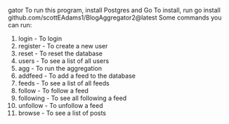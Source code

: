 gator
To run this program, install Postgres and Go
To install, run go install github.com/scottEAdams1/BlogAggregator2@latest
Some commands you can run:
1. login <username> - To login
2. register <username> - To create a new user
3. reset - To reset the database
4. users - To see a list of all users
5. agg <timeBetweenRequests> - To run the aggregation
6. addfeed <name> <url> - To add a feed to the database
7. feeds - To see a list of all feeds
8. follow <url> - To follow a feed
9. following - To see all following a feed
10. unfollow <url> - To unfollow a feed
11. browse <limit> - To see a list of posts